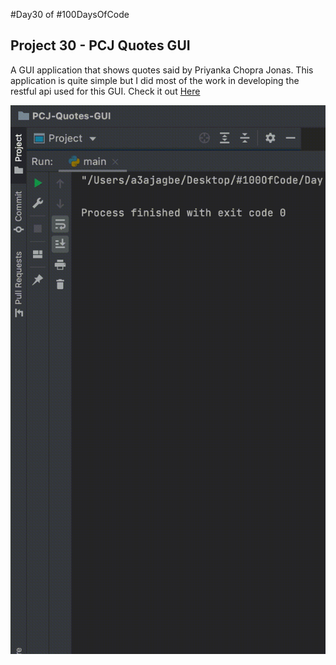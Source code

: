 #Day30 of #100DaysOfCode


## Project 30 - PCJ Quotes GUI
A GUI application that shows quotes said by Priyanka Chopra Jonas. 
This application is quite simple but I did most of the work in developing the restful api used for this GUI. Check it out [Here](https://github.com/A3AJAGBE/PC-Quotes)

![Demo](https://github.com/A3AJAGBE/PCJ-Quotes-GUI/blob/main/pcj-quote-gui.gif)
